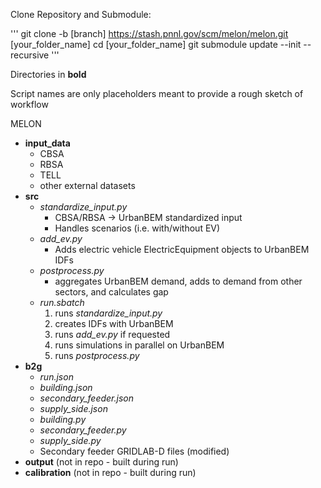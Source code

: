 Clone Repository and Submodule:

'''
git clone -b [branch] https://stash.pnnl.gov/scm/melon/melon.git [your_folder_name]
cd [your_folder_name]
git submodule update --init --recursive
'''

Directories in **bold**

Script names are only placeholders meant to provide a rough sketch of workflow

MELON
- **input_data**
    - CBSA
    - RBSA
    - TELL
    - other external datasets
- **src**
    - *standardize_input.py*
        - CBSA/RBSA &rarr; UrbanBEM standardized input
        - Handles scenarios (i.e. with/without EV)
    - *add_ev.py*
        - Adds electric vehicle ElectricEquipment objects to UrbanBEM IDFs
    - *postprocess.py*
        - aggregates UrbanBEM demand, adds to demand from other sectors, and calculates gap
    - *run.sbatch*
        1. runs *standardize_input.py*
        2. creates IDFs with UrbanBEM
        3. runs *add_ev.py* if requested
        4. runs simulations in parallel on UrbanBEM
        5. runs *postprocess.py*
- **b2g**
    - *run.json*
    - *building.json*
    - *secondary_feeder.json*
    - *supply_side.json*
    - *building.py*
    - *secondary_feeder.py*
    - *supply_side.py*
    - Secondary feeder GRIDLAB-D files (modified)
- **output** (not in repo - built during run)
- **calibration** (not in repo - built during run)


